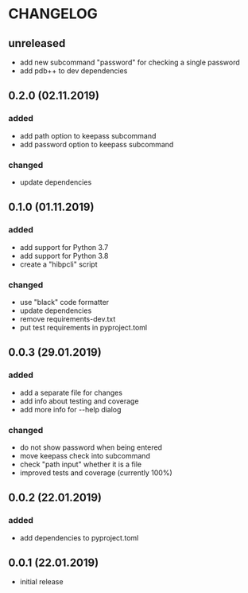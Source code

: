 # CHANGELOG

## unreleased

- add new subcommand "password" for checking a single password
- add pdb++ to dev dependencies

## 0.2.0 (02.11.2019)

### added

- add path option to keepass subcommand
- add password option to keepass subcommand

### changed

- update dependencies

## 0.1.0 (01.11.2019)

### added

- add support for Python 3.7
- add support for Python 3.8
- create a "hibpcli" script

### changed

- use "black" code formatter
- update dependencies
- remove requirements-dev.txt
- put test requirements in pyproject.toml

## 0.0.3 (29.01.2019)

### added

- add a separate file for changes
- add info about testing and coverage
- add more info for --help dialog

### changed

- do not show password when being entered
- move keepass check into subcommand
- check "path input" whether it is a file
- improved tests and coverage (currently 100%)


## 0.0.2 (22.01.2019)

### added

- add dependencies to pyproject.toml

## 0.0.1 (22.01.2019)

- initial release
